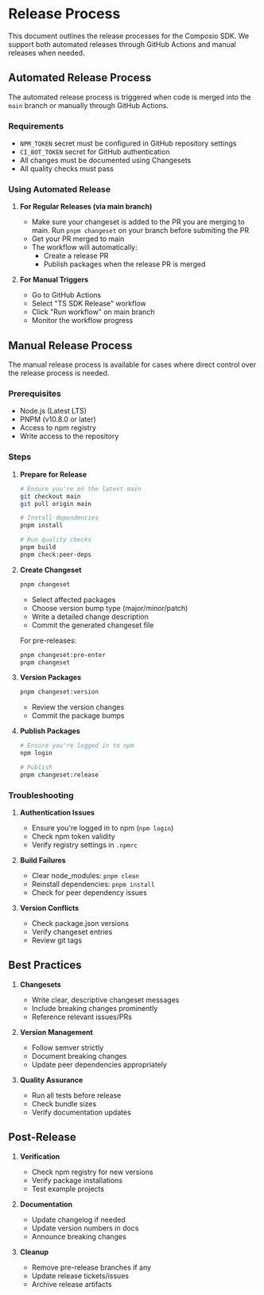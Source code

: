 # Release Process

This document outlines the release processes for the Composio SDK. We support both automated releases through GitHub Actions and manual releases when needed.

## Automated Release Process

The automated release process is triggered when code is merged into the `main` branch or manually through GitHub Actions.

### Requirements

- `NPM_TOKEN` secret must be configured in GitHub repository settings
- `CI_BOT_TOKEN` secret for GitHub authentication
- All changes must be documented using Changesets
- All quality checks must pass

### Using Automated Release

1. **For Regular Releases (via main branch)**

   - Make sure your changeset is added to the PR you are merging to main. Run `pnpm changeset` on your branch before submiting the PR
   - Get your PR merged to main
   - The workflow will automatically:
     - Create a release PR
     - Publish packages when the release PR is merged

2. **For Manual Triggers**
   - Go to GitHub Actions
   - Select "TS SDK Release" workflow
   - Click "Run workflow" on main branch
   - Monitor the workflow progress

## Manual Release Process

The manual release process is available for cases where direct control over the release process is needed.

### Prerequisites

- Node.js (Latest LTS)
- PNPM (v10.8.0 or later)
- Access to npm registry
- Write access to the repository

### Steps

1. **Prepare for Release**

   ```bash
   # Ensure you're on the latest main
   git checkout main
   git pull origin main

   # Install dependencies
   pnpm install

   # Run quality checks
   pnpm build
   pnpm check:peer-deps
   ```

2. **Create Changeset**

   ```bash
   pnpm changeset
   ```

   - Select affected packages
   - Choose version bump type (major/minor/patch)
   - Write a detailed change description
   - Commit the generated changeset file

   For pre-releases:

   ```bash
   pnpm changeset:pre-enter
   pnpm changeset
   ```

3. **Version Packages**

   ```bash
   pnpm changeset:version
   ```

   - Review the version changes
   - Commit the package bumps

4. **Publish Packages**

   ```bash
   # Ensure you're logged in to npm
   npm login

   # Publish
   pnpm changeset:release
   ```

### Troubleshooting

1. **Authentication Issues**

   - Ensure you're logged in to npm (`npm login`)
   - Check npm token validity
   - Verify registry settings in `.npmrc`

2. **Build Failures**

   - Clear node_modules: `pnpm clean`
   - Reinstall dependencies: `pnpm install`
   - Check for peer dependency issues

3. **Version Conflicts**
   - Check package.json versions
   - Verify changeset entries
   - Review git tags

## Best Practices

1. **Changesets**

   - Write clear, descriptive changeset messages
   - Include breaking changes prominently
   - Reference relevant issues/PRs

2. **Version Management**

   - Follow semver strictly
   - Document breaking changes
   - Update peer dependencies appropriately

3. **Quality Assurance**
   - Run all tests before release
   - Check bundle sizes
   - Verify documentation updates

## Post-Release

1. **Verification**

   - Check npm registry for new versions
   - Verify package installations
   - Test example projects

2. **Documentation**

   - Update changelog if needed
   - Update version numbers in docs
   - Announce breaking changes

3. **Cleanup**
   - Remove pre-release branches if any
   - Update release tickets/issues
   - Archive release artifacts
